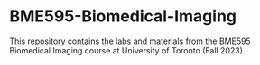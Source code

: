 # BME595-Biomedical-Imaging

This repository contains the labs and materials from the BME595 Biomedical Imaging course at University of Toronto (Fall 2023).
